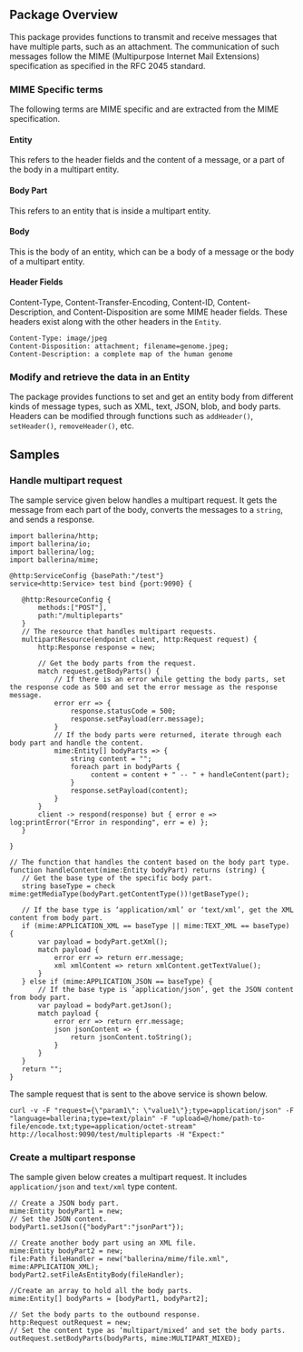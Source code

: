 ## Package Overview
This package provides functions to transmit and receive messages that have multiple parts, such as an attachment. The communication of such messages follow the MIME (Multipurpose Internet Mail Extensions) specification as specified in the RFC 2045 standard.
### MIME Specific terms 
The following terms are MIME specific and are extracted from the MIME specification.
#### Entity
This refers to the header fields and the content of a message, or a part of the body in a multipart entity. 

#### Body Part
This refers to an entity that is inside a multipart entity.
#### Body
This is the body of an entity, which can be a body of a message or the body of a multipart entity.
#### Header Fields
Content-Type, Content-Transfer-Encoding, Content-ID, Content-Description, and Content-Disposition are some MIME header fields. These headers exist along with the other headers in the `Entity`.

```
Content-Type: image/jpeg
Content-Disposition: attachment; filename=genome.jpeg;
Content-Description: a complete map of the human genome
```
### Modify and retrieve the data in an Entity
The package provides functions to set and get an entity body from different kinds of message types, such as XML, text, JSON, blob, and body parts. Headers can be modified through functions such as `addHeader()`, `setHeader()`, `removeHeader()`, etc. 
## Samples
### Handle multipart request
The sample service given below handles a multipart request. It gets the message from each part of the body, converts the messages to a `string`, and sends a response.

``` ballerina
import ballerina/http;
import ballerina/io;
import ballerina/log;
import ballerina/mime;

@http:ServiceConfig {basePath:"/test"}
service<http:Service> test bind {port:9090} {

   @http:ResourceConfig {
       methods:["POST"],
       path:"/multipleparts"
   }
   // The resource that handles multipart requests.
   multipartResource(endpoint client, http:Request request) {
       http:Response response = new;

       // Get the body parts from the request.
       match request.getBodyParts() {
           // If there is an error while getting the body parts, set the response code as 500 and set the error message as the response message.
           error err => {
               response.statusCode = 500;
               response.setPayload(err.message);
           }
           // If the body parts were returned, iterate through each body part and handle the content.
           mime:Entity[] bodyParts => {
               string content = "";
               foreach part in bodyParts {
                    content = content + " -- " + handleContent(part);
               }
               response.setPayload(content);
           }
       }
       client -> respond(response) but { error e => log:printError("Error in responding", err = e) };
   }

}

// The function that handles the content based on the body part type.
function handleContent(mime:Entity bodyPart) returns (string) {
   // Get the base type of the specific body part.
   string baseType = check mime:getMediaType(bodyPart.getContentType())!getBaseType();

   // If the base type is ‘application/xml’ or ‘text/xml’, get the XML content from body part.
   if (mime:APPLICATION_XML == baseType || mime:TEXT_XML == baseType) {
       var payload = bodyPart.getXml();
       match payload {
           error err => return err.message;
           xml xmlContent => return xmlContent.getTextValue();
       }
   } else if (mime:APPLICATION_JSON == baseType) {
       // If the base type is ‘application/json’, get the JSON content from body part.
       var payload = bodyPart.getJson();
       match payload {
           error err => return err.message;
           json jsonContent => {
               return jsonContent.toString();
           }
       }
   } 
   return "";
}
```

The sample request that is sent to the above service is shown below.

```
curl -v -F "request={\"param1\": \"value1\"};type=application/json" -F "language=ballerina;type=text/plain" -F "upload=@/home/path-to-file/encode.txt;type=application/octet-stream"  http://localhost:9090/test/multipleparts -H "Expect:"
```
### Create a multipart response
The sample given below creates a multipart request. It includes `application/json` and `text/xml` type content.

``` ballerina
// Create a JSON body part.
mime:Entity bodyPart1 = new;
// Set the JSON content.
bodyPart1.setJson({"bodyPart":"jsonPart"});

// Create another body part using an XML file.
mime:Entity bodyPart2 = new;
file:Path fileHandler = new("ballerina/mime/file.xml", mime:APPLICATION_XML);
bodyPart2.setFileAsEntityBody(fileHandler);

//Create an array to hold all the body parts.
mime:Entity[] bodyParts = [bodyPart1, bodyPart2];

// Set the body parts to the outbound response.
http:Request outRequest = new;
// Set the content type as ‘multipart/mixed’ and set the body parts.
outRequest.setBodyParts(bodyParts, mime:MULTIPART_MIXED);
```
